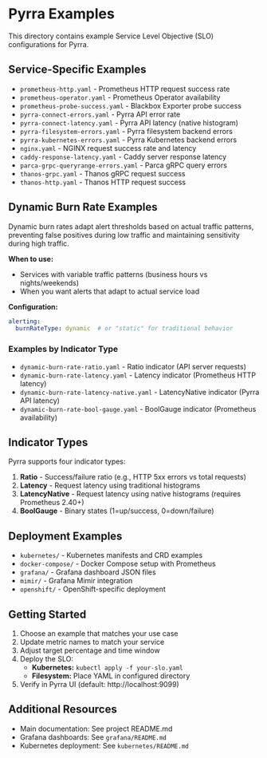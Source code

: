 # Pyrra Examples

This directory contains example Service Level Objective (SLO) configurations for Pyrra.

## Service-Specific Examples

- `prometheus-http.yaml` - Prometheus HTTP request success rate
- `prometheus-operator.yaml` - Prometheus Operator availability
- `prometheus-probe-success.yaml` - Blackbox Exporter probe success
- `pyrra-connect-errors.yaml` - Pyrra API error rate
- `pyrra-connect-latency.yaml` - Pyrra API latency (native histogram)
- `pyrra-filesystem-errors.yaml` - Pyrra filesystem backend errors
- `pyrra-kubernetes-errors.yaml` - Pyrra Kubernetes backend errors
- `nginx.yaml` - NGINX request success rate and latency
- `caddy-response-latency.yaml` - Caddy server response latency
- `parca-grpc-queryrange-errors.yaml` - Parca gRPC query errors
- `thanos-grpc.yaml` - Thanos gRPC request success
- `thanos-http.yaml` - Thanos HTTP request success

## Dynamic Burn Rate Examples

Dynamic burn rates adapt alert thresholds based on actual traffic patterns, preventing false positives during low traffic and maintaining sensitivity during high traffic.

**When to use:**
- Services with variable traffic patterns (business hours vs nights/weekends)
- When you want alerts that adapt to actual service load

**Configuration:**
```yaml
alerting:
  burnRateType: dynamic  # or "static" for traditional behavior
```

### Examples by Indicator Type

- `dynamic-burn-rate-ratio.yaml` - Ratio indicator (API server requests)
- `dynamic-burn-rate-latency.yaml` - Latency indicator (Prometheus HTTP latency)
- `dynamic-burn-rate-latency-native.yaml` - LatencyNative indicator (Pyrra API latency)
- `dynamic-burn-rate-bool-gauge.yaml` - BoolGauge indicator (Prometheus availability)

## Indicator Types

Pyrra supports four indicator types:

1. **Ratio** - Success/failure ratio (e.g., HTTP 5xx errors vs total requests)
2. **Latency** - Request latency using traditional histograms
3. **LatencyNative** - Request latency using native histograms (requires Prometheus 2.40+)
4. **BoolGauge** - Binary states (1=up/success, 0=down/failure)

## Deployment Examples

- `kubernetes/` - Kubernetes manifests and CRD examples
- `docker-compose/` - Docker Compose setup with Prometheus
- `grafana/` - Grafana dashboard JSON files
- `mimir/` - Grafana Mimir integration
- `openshift/` - OpenShift-specific deployment

## Getting Started

1. Choose an example that matches your use case
2. Update metric names to match your service
3. Adjust target percentage and time window
4. Deploy the SLO:
   - **Kubernetes:** `kubectl apply -f your-slo.yaml`
   - **Filesystem:** Place YAML in configured directory
5. Verify in Pyrra UI (default: http://localhost:9099)

## Additional Resources

- Main documentation: See project README.md
- Grafana dashboards: See `grafana/README.md`
- Kubernetes deployment: See `kubernetes/README.md`
